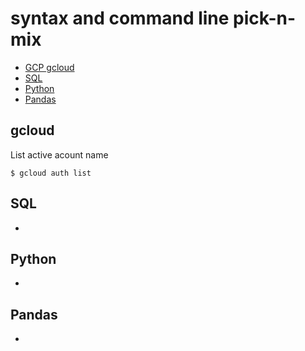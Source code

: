 # syntax and command line pick-n-mix

* [GCP gcloud](#gcloud)
* [SQL](#SQL)
* [Python](#python)
* [Pandas](#pandas)

## gcloud
List active acount name
```
$ gcloud auth list
```

## SQL
*
	
## Python
*

## Pandas
*
